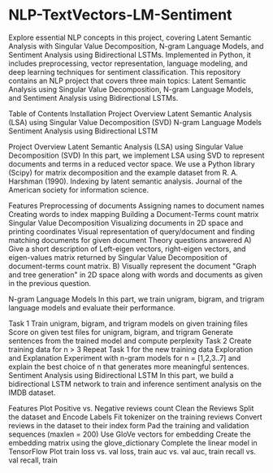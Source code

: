 # NLP-TextVectors-LM-Sentiment
Explore essential NLP concepts in this project, covering Latent Semantic Analysis with Singular Value Decomposition, N-gram Language Models, and Sentiment Analysis using Bidirectional LSTMs. Implemented in Python, it includes preprocessing, vector representation, language modeling, and deep learning techniques for sentiment classification.
This repository contains an NLP project that covers three main topics: Latent Semantic Analysis using Singular Value Decomposition, N-gram Language Models, and Sentiment Analysis using Bidirectional LSTMs.

Table of Contents
Installation
Project Overview
Latent Semantic Analysis (LSA) using Singular Value Decomposition (SVD)
N-gram Language Models
Sentiment Analysis using Bidirectional LSTM

Project Overview <a name="project-overview"></a>
Latent Semantic Analysis (LSA) using Singular Value Decomposition (SVD) <a name="lsa"></a>
In this part, we implement LSA using SVD to represent documents and terms in a reduced vector space. We use a Python library (Scipy) for matrix decomposition and the example dataset from R. A. Harshman (1990). Indexing by latent semantic analysis. Journal of the American society for information science.

Features
Preprocessing of documents
Assigning names to document names
Creating words to index mapping
Building a Document-Terms count matrix
Singular Value Decomposition
Visualizing documents in 2D space and printing coordinates
Visual representation of query/document and finding matching documents for given document
Theory questions answered
A) Give a short description of Left-eigen vectors, right-eigen vectors, and eigen-values matrix returned by Singular Value Decomposition of document-terms count matrix.
B) Visually represent the document "Graph and tree generation" in 2D space along with words and documents as given in the previous question.

N-gram Language Models <a name="n-gram"></a>
In this part, we train unigram, bigram, and trigram language models and evaluate their performance.

Task 1
Train unigram, bigram, and trigram models on given training files
Score on given test files for unigram, bigram, and trigram
Generate sentences from the trained model and compute perplexity
Task 2
Create training data for n > 3
Repeat Task 1 for the new training data
Exploration and Explanation
Experiment with n-gram models for n = [1,2,3..7] and explain the best choice of n that generates more meaningful sentences.
Sentiment Analysis using Bidirectional LSTM <a name="lstm"></a>
In this part, we build a bidirectional LSTM network to train and inference sentiment analysis on the IMDB dataset.

Features
Plot Positive vs. Negative reviews count
Clean the Reviews
Split the dataset and Encode Labels
Fit tokenizer on the training reviews
Convert reviews in the dataset to their index form
Pad the training and validation sequences (maxlen = 200)
Use GloVe vectors for embedding
Create the embedding matrix using the glove_dictionary
Complete the linear model in TensorFlow
Plot train loss vs. val loss, train auc vs. val auc, train recall vs. val recall, train
